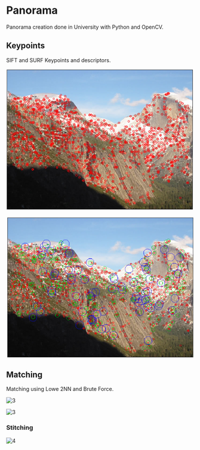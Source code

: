 # Panorama

Panorama creation done in University with Python and OpenCV.

## Keypoints

SIFT and SURF Keypoints and descriptors.

![1](https://raw.githubusercontent.com/FedericoGarciaGarcia/Panorama/master/files/informe/Pictures/ej1_surf1_ht500.jpg)

![2](https://raw.githubusercontent.com/FedericoGarciaGarcia/Panorama/master/files/informe/Pictures/ej1_surf1_octavas.jpg)

## Matching 

Matching using Lowe 2NN and Brute Force.

![3](https://raw.githubusercontent.com/FedericoGarciaGarcia/MachineLearning/master/files/informe/Pictures/ej2_2nn.jpg)

![3](https://raw.githubusercontent.com/FedericoGarciaGarcia/MachineLearning/master/files/informe/Pictures/ej2_bf.jpg)

### Stitching

![4](https://raw.githubusercontent.com/FedericoGarciaGarcia/MachineLearning/master/files/informe/Pictures/panorama1.jpg)
